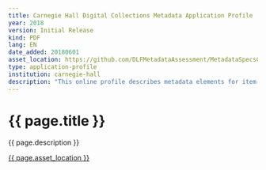 ```yaml
---
title: Carnegie Hall Digital Collections Metadata Application Profile
year: 2018
version: Initial Release
kind: PDF
lang: EN
date_added: 20180601
asset_location: https://github.com/DLFMetadataAssessment/MetadataSpecsClearinghouse/blob/master/assets/data/carnegie-hall.pdf
type: application-profile
institution: carnegie-hall
description: "This online profile describes metadata elements for item-level asset records created and managed by the Carnegie Hall Archives for its Digital Collections. The purpose of establishing this profile is to document current metadata standards, cataloging procedures, and controlled vocabularies to allow for self-assessment and interoperability across cultural institutions. MAP is publicly available at https://carnegiehall.github.io/digitalcolls-metadataprofile/"
---
```


<h1>{{ page.title }}</h1>

{{ page.description }}

<a href="{{ page.asset_location }}">{{ page.asset_location }}</a>